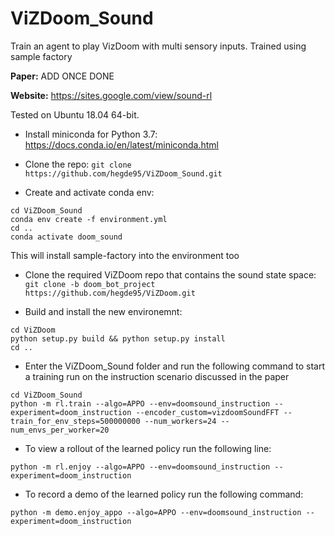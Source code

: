 # ViZDoom_Sound
Train an agent to play VizDoom with multi sensory inputs. Trained using sample factory

**Paper:** ADD ONCE DONE

**Website:** https://sites.google.com/view/sound-rl


Tested on Ubuntu 18.04 64-bit.

- Install miniconda for Python 3.7: https://docs.conda.io/en/latest/miniconda.html

- Clone the repo: `git clone https://github.com/hegde95/ViZDoom_Sound.git`

- Create and activate conda env:

```
cd ViZDoom_Sound
conda env create -f environment.yml
cd ..
conda activate doom_sound
```

This will install sample-factory into the environment too

- Clone the required ViZDoom repo that contains the sound state space: `git clone -b doom_bot_project https://github.com/hegde95/ViZDoom.git`

- Build and install the new environemnt:

```
cd ViZDoom
python setup.py build && python setup.py install
cd ..
```

- Enter the ViZDoom_Sound folder and run the following command to start a training run on the instruction scenario discussed in the paper

```
cd ViZDoom_Sound
python -m rl.train --algo=APPO --env=doomsound_instruction --experiment=doom_instruction --encoder_custom=vizdoomSoundFFT --train_for_env_steps=500000000 --num_workers=24 --num_envs_per_worker=20
```

- To view a rollout of the learned policy run the following line:

```
python -m rl.enjoy --algo=APPO --env=doomsound_instruction --experiment=doom_instruction
```

- To record a demo of the learned policy run the following command:

```
python -m demo.enjoy_appo --algo=APPO --env=doomsound_instruction --experiment=doom_instruction
```
